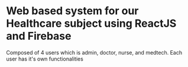 # Web based system for our Healthcare subject using ReactJS and Firebase

Composed of 4 users which is admin, doctor, nurse, and medtech.
Each user has it's own functionalities
